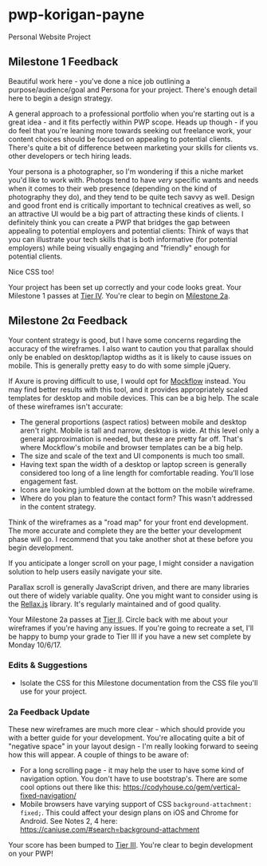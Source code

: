 # pwp-korigan-payne
Personal Website Project

## Milestone 1 Feedback
Beautiful work here - you've done a nice job outlining a purpose/audience/goal and Persona for your project. There's enough detail here to begin a design strategy.

A general approach to a professional portfolio when you're starting out is a great idea - and it fits perfectly within PWP scope. Heads up though - if you do feel that you're leaning more towards seeking out freelance work, your content choices should be focused on appealing to potential clients. There's quite a bit of difference between marketing your skills for clients vs. other developers or tech hiring leads.

Your persona is a photographer, so I'm wondering if this a niche market you'd like to work with. Photogs tend to have _very_ specific wants and needs when it comes to their web presence (depending on the kind of photography they do), and they tend to be quite tech savvy as well. Design and good front end is critically important to technical creatives as well, so an attractive UI would be a big part of attracting these kinds of clients. I definitely think you can create a PWP that bridges the gap between appealing to potential employers and potential clients: Think of ways that you can illustrate your tech skills that is both informative (for potential employers) while being visually engaging and "friendly" enough for potential clients.

Nice CSS too!

Your project has been set up correctly and your code looks great. Your Milestone 1 passes at [Tier IV](https://bootcamp-coders.cnm.edu/projects/personal/rubric/). You're clear to begin on [Milestone 2a](https://bootcamp-coders.cnm.edu/projects/personal/milestone-two/).

## Milestone 2&alpha; Feedback
Your content strategy is good, but I have some concerns regarding the accuracy of the wireframes. I also want to caution you that parallax should only be enabled on desktop/laptop widths as it is likely to cause issues on mobile. This is generally pretty easy to do with some simple jQuery.

If Axure is proving difficult to use, I would opt for [Mockflow](https://mockflow.com/) instead. You may find better results with this tool, and it provides appropriately scaled templates for desktop and mobile devices. This can be a big help. The scale of these wireframes isn't accurate:

- The general proportions (aspect ratios) between mobile and desktop aren't right. Mobile is tall and narrow, desktop is wide. At this level only a general approximation is needed, but these are pretty far off. That's where Mockflow's mobile and browser templates can be a big help.
- The size and scale of the text and UI components is much too small.
- Having text span the width of a desktop or laptop screen is generally considered too long of a line length for comfortable reading. You'll lose engagement fast.
- Icons are looking jumbled down at the bottom on the mobile wireframe.
- Where do you plan to feature the contact form? This wasn't addressed in the content strategy.

Think of the wireframes as a "road map" for your front end development. The more accurate and complete they are the better your development phase will go. I recommend that you take another shot at these before you begin development.

If you anticipate a longer scroll on your page, I might consider a navigation solution to help users easily navigate your site.

Parallax scroll is generally JavaScript driven, and there are many libraries out there of widely variable quality. One you might want to consider using is the [Rellax.js](https://dixonandmoe.com/rellax/) library. It's regularly maintained and of good quality.

Your Milestone 2a passes at [Tier II](https://bootcamp-coders.cnm.edu/projects/personal/rubric/). Circle back with me about your wireframes if you're having any issues. If you're going to recreate a set, I'll be happy to bump your grade to Tier III if you have a new set complete by Monday 10/6/17.

### Edits &amp; Suggestions
- Isolate the CSS for this Milestone documentation from the CSS file you'll use for your project.  

### 2a Feedback Update
These new wireframes are much more clear - which should provide you with a better guide for your development. You're allocating quite a bit of "negative space" in your layout design - I'm really looking forward to seeing how this will appear. A couple of things to be aware of:
- For a long scrolling page - it may help the user to have some kind of navigation option. You don't have to use bootstrap's. There are some cool options out there like this: https://codyhouse.co/gem/vertical-fixed-navigation/
- Mobile browsers have varying support of CSS `background-attachment: fixed;`. This could affect your design plans on iOS and Chrome for Android. See Notes 2, 4 here: https://caniuse.com/#search=background-attachment

Your score has been bumped to [Tier III](https://bootcamp-coders.cnm.edu/projects/personal/rubric/). You're clear to begin development on your PWP!

